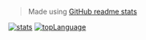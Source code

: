 > Made using [GitHub readme stats](https://github.com/anuraghazra/github-readme-stats)

[![stats](https://github-readme-stats-beryl-one.vercel.app/api?username=Josh65-2201&rank_icon=percentile&show=reviews,discussions_started,discussions_answered,prs_merged&show_icons=true&include_all_commits=true&hide_rank=true&count_private=true&card_width=300&line_height=28&number_format=long&ring_color=0078d6&icon_color=0078d6&border_color=30363d&text_color=ffffff&bg_color=000000&text_bold=false&custom_title=Stats&disable_animations=true)](/)
[![topLanguage](https://github-readme-stats-beryl-one.vercel.app/api/top-langs/?username=Josh65-2201&include_all_commits=true&langs_count=6&count_private=true&card_width=304&icon_color=0078d6&border_color=30363d&text_color=ffffff&bg_color=000000&disable_animations=true)](/)
